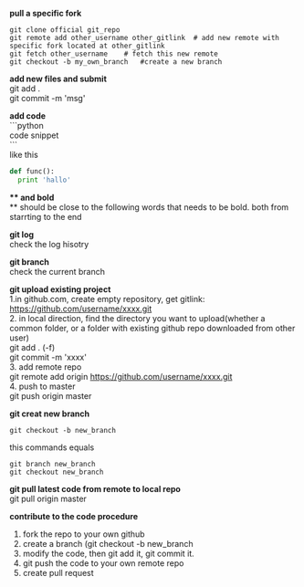 **pull a specific fork** <br>
```
git clone official git_repo
git remote add other_username other_gitlink  # add new remote with specific fork located at other_gitlink
git fetch other_username    # fetch this new remote
git checkout -b my_own_branch   #create a new branch
```


**add new files and submit**<br>
git add .  <br>
git commit -m 'msg'


**add code** <br>
\`\`\`python <br>
code snippet <br>
\`\`\`<br>
like this<br>
```python
def func():
  print 'hallo'
```


**\*\* and bold** <br>
\*\* should be close to the following words that needs to be bold. both from starrting to the end


**git log**<br>
check the log hisotry

**git branch**<br>
check the current branch




**git upload existing project**<br>
1.in github.com, create empty repository, get gitlink: https://github.com/username/xxxx.git  <br>
2. in local direction, find the directory you want to upload(whether a common folder, or a folder with existing github repo downloaded from other user)<br>
git add .  (-f) <br>
git commit -m 'xxxx'<br>
3. add remote repo<br>
git remote add origin https://github.com/username/xxxx.git  <br>
4. push to master<br>
git push origin master


 
**git creat new branch**<br>
```
git checkout -b new_branch
```
this commands equals
```
git branch new_branch
git checkout new_branch
```


**git pull latest code from remote to local repo**<br>
git pull origin master


**contribute to the code procedure**<br>
1. fork the repo to your own github
2. create a branch (git checkout -b new_branch
3. modify the code, then git add it, git commit it.
4. git push the code to your own remote repo
5. create pull request

